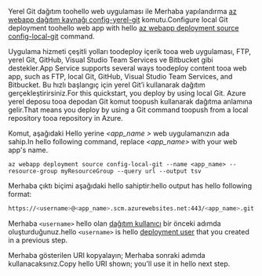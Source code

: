 <span data-ttu-id="059f4-101">Yerel Git dağıtım toohello web uygulaması ile Merhaba yapılandırma [az webapp dağıtım kaynağı config-yerel-git](/cli/azure/webapp/deployment/source#config-local-git) komutu.</span><span class="sxs-lookup"><span data-stu-id="059f4-101">Configure local Git deployment toohello web app with hello [az webapp deployment source config-local-git](/cli/azure/webapp/deployment/source#config-local-git) command.</span></span>

<span data-ttu-id="059f4-102">Uygulama hizmeti çeşitli yolları toodeploy içerik tooa web uygulaması, FTP, yerel Git, GitHub, Visual Studio Team Services ve Bitbucket gibi destekler.</span><span class="sxs-lookup"><span data-stu-id="059f4-102">App Service supports several ways toodeploy content tooa web app, such as FTP, local Git, GitHub, Visual Studio Team Services, and Bitbucket.</span></span> <span data-ttu-id="059f4-103">Bu hızlı başlangıç için yerel Git’i kullanarak dağıtım gerçekleştirirsiniz.</span><span class="sxs-lookup"><span data-stu-id="059f4-103">For this quickstart, you deploy by using local Git.</span></span> <span data-ttu-id="059f4-104">Azure yerel deposu tooa depodan Git komut toopush kullanarak dağıtma anlamına gelir.</span><span class="sxs-lookup"><span data-stu-id="059f4-104">That means you deploy by using a Git command toopush from a local repository tooa repository in Azure.</span></span> 

<span data-ttu-id="059f4-105">Komut, aşağıdaki Hello yerine  *\<app_name >* web uygulamanızın ada sahip.</span><span class="sxs-lookup"><span data-stu-id="059f4-105">In hello following command, replace *\<app_name>* with your web app's name.</span></span>

```azurecli-interactive
az webapp deployment source config-local-git --name <app_name> --resource-group myResourceGroup --query url --output tsv
```

<span data-ttu-id="059f4-106">Merhaba çıktı biçimi aşağıdaki hello sahiptir:</span><span class="sxs-lookup"><span data-stu-id="059f4-106">hello output has hello following format:</span></span>

```bash
https://<username>@<app_name>.scm.azurewebsites.net:443/<app_name>.git
```

<span data-ttu-id="059f4-107">Merhaba `<username>` hello olan [dağıtım kullanıcı](#configure-a-deployment-user) bir önceki adımda oluşturduğunuz.</span><span class="sxs-lookup"><span data-stu-id="059f4-107">hello `<username>` is hello [deployment user](#configure-a-deployment-user) that you created in a previous step.</span></span>

<span data-ttu-id="059f4-108">Merhaba gösterilen URI kopyalayın; Merhaba sonraki adımda kullanacaksınız.</span><span class="sxs-lookup"><span data-stu-id="059f4-108">Copy hello URI shown; you'll use it in hello next step.</span></span>

